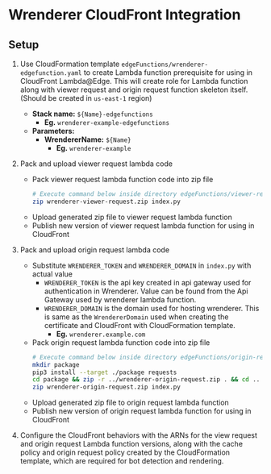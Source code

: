 # Wrenderer CloudFront Integration

## Setup

1. Use CloudFormation template `edgeFunctions/wrenderer-edgefunction.yaml` to
   create Lambda function prerequisite for using in CloudFront Lambda@Edge. This
   will create role for Lambda function along with viewer request and origin
   request function skeleton itself. (Should be created in `us-east-1` region)

   - **Stack name:** `${Name}-edgefunctions`
     - **Eg.** `wrenderer-example-edgefunctions`
   - **Parameters:**
     - **WrendererName:** `${Name}`
       - **Eg.** `wrenderer-example`

1. Pack and upload viewer request lambda code

   - Pack viewer request lambda function code into zip file
     ```bash
     # Execute command below inside directory edgeFunctions/viewer-request
     zip wrenderer-viewer-request.zip index.py
     ```
   - Upload generated zip file to viewer request lambda function
   - Publish new version of viewer request lambda function for using in
     CloudFront

1. Pack and upload origin request lambda code

   - Substitute `WRENDERER_TOKEN` and `WRENDERER_DOMAIN` in `index.py` with
     actual value
     - `WRENDERER_TOKEN` is the api key created in api gateway used for
       authentication in Wrenderer. Value can be found from the Api Gateway used
       by wrenderer lambda function.
     - `WRENDERER_DOMAIN` is the domain used for hosting wrenderer. This is same
       as the `WrendererDomain` used when creating the certificate and
       CloudFront with CloudFormation template.
       - **Eg.** `wrenderer.example.com`
   - Pack origin request lambda function code into zip file
     ```bash
     # Execute command below inside directory edgeFunctions/origin-request
     mkdir package
     pip3 install --target ./package requests
     cd package && zip -r ../wrenderer-origin-request.zip . && cd ..
     zip wrenderer-origin-request.zip index.py
     ```
   - Upload generated zip file to origin request lambda function
   - Publish new version of origin request lambda function for using in
     CloudFront

1. Configure the CloudFront behaviors with the ARNs for the view request and
   origin request Lambda function versions, along with the cache policy and
   origin request policy created by the CloudFormation template, which are
   required for bot detection and rendering.
